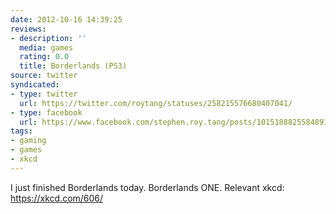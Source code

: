 ```yaml
---
date: 2012-10-16 14:39:25
reviews:
- description: ''
  media: games
  rating: 0.0
  title: Borderlands (PS3)
source: twitter
syndicated:
- type: twitter
  url: https://twitter.com/roytang/statuses/258215576680407041/
- type: facebook
  url: https://www.facebook.com/stephen.roy.tang/posts/10151888255848912
tags:
- gaming
- games
- xkcd
---
```


I just finished Borderlands today. Borderlands ONE. Relevant xkcd: https://xkcd.com/606/